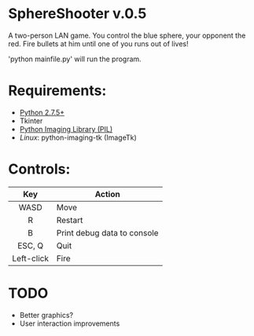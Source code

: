 SphereShooter v.0.5
=======

A two-person LAN game. You control the blue sphere, your opponent the red. Fire bullets at him until one of you runs out of lives!

'python mainfile.py' will run the program.

Requirements:
=====
- [Python 2.7.5+](http://www.python.org/download/releases/2.7.6/)
- Tkinter
- [Python Imaging Library (PIL)](https://developers.google.com/appengine/docs/python/images/installingPIL)
- *Linux*: python-imaging-tk (ImageTk)

Controls:
======
| Key   | Action |
|:-----:|--------|
| WASD  | Move   |
| R     | Restart|
| B     | Print debug data to console |
| ESC, Q| Quit   |
| Left-click | Fire |


TODO
=======
- Better graphics?
- User interaction improvements
